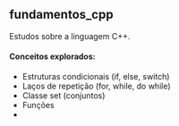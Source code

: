 ## fundamentos_cpp
Estudos sobre a linguagem C++. 

#### Conceitos explorados:
* Estruturas condicionais (if, else, switch)
* Laços de repetição (for, while, do while)
* Classe set (conjuntos) 
* Funções
* 

